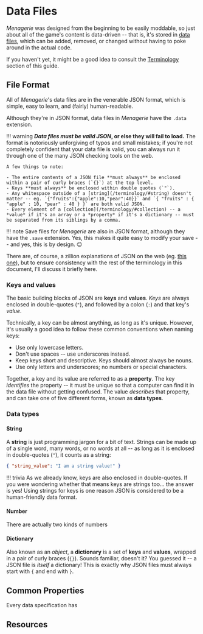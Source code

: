 # Data Files

*Menagerie* was designed from the beginning to be easily moddable, so just about all of the game's content is data-driven -- that is, it's stored in [data files](/terminology/#data-file), which can be added, removed, or changed without having to poke around in the actual code.

If you haven't yet, it might be a good idea to consult the [Terminology](/terminology) section of this guide.

## File Format

All of *Menagerie*'s data files are in the venerable JSON format, which is simple, easy to learn, and (fairly) human-readable.

Although they're in JSON format, data files in *Menagerie* have the `.data` extension.

!!! warning 
    ***Data files must be valid JSON*, or else they will fail to load.** The format is notoriously unforgiving of typos and small mistakes; if you're not completely confident that your data file is valid, you can always run it through one of the many JSON checking tools on the web.

    A few things to note:

    - The entire contents of a JSON file **must always** be enclosed within a pair of curly braces (`{}`) at the top level.
    - Keys **must always** be enclosed within double quotes (`"`).
    - Any whitespace outside of a [string](/terminology/#string) doesn't matter -- eg. `{"fruits":{"apple":10,"pear":40}}` and `{ "fruits" : { "apple" : 10, "pear" : 40 } }` are both valid JSON.
    - Every element of a [collection](/terminology/#collection) -- a *value* if it's an array or a *property* if it's a dictionary -- must be separated from its siblings by a comma.

!!! note
    Save files for *Menagerie* are also in JSON format, although they have the `.save` extension. Yes, this makes it quite easy to modify your save -- and yes, this is by design. 😉

There are, of course, a zillion explanations of JSON on the web (eg. [this one](https://developers.squarespace.com/what-is-json/)), but to ensure consistency with the rest of the terminology in this document, I'll discuss it briefly here.

<!--
This is an example of valid JSON:

```json
{
  "key": "value",
  "types_of_values": {
    "string": "hello",
    "number": 789,
    "boolean": false,
    "array": [],
    "dictionary": {}
  },
  "types_of_keys": [ 
    "just string!"
  ],
  "dictionary": {
    "key to a numeric value": 123,
    "key to a boolean": true,
    "nested dictionary": { "hello": "world" }
  },
  "array": [
    "arrays don't have keys inside -- they are collections of values!",
  	456,
  	{
  	  "inside a dictionary inside an array": 42,
  	  "^%$#@special characters are a-ok!*&(;": "...except backslash \\",
  	  "789": "numerical keys need quotes too"
  	}
  ]
}
```
-->

### Keys and values

The basic building blocks of JSON are **keys** and **values**. *Keys* are always enclosed in double-quotes (`"`), and followed by a colon (`:`) and that key's *value*.

Technically, a key can be almost anything, as long as it's unique. However, it's usually a good idea to follow these common conventions when naming keys:

- Use only lowercase letters.
- Don't use spaces -- use underscores instead.
- Keep keys short and descriptive. Keys should almost always be nouns.
- Use only letters and underscores; no numbers or special characters.

Together, a key and its value are referred to as a **property**. The key *identifies* the property -- it must be unique so that a computer can find it in the data file without getting confused. The value *describes* that property, and can take one of five different forms, known as **data types**.

### Data types

#### String

A **string** is just programming jargon for a bit of text. Strings can be made up of a single word, many words, or no words at all -- as long as it is enclosed in double-quotes (`"`), it counts as a string:

```json
{ "string_value": "I am a string value!" }
```

!!! trivia
    As we already know, keys are also enclosed in double-quotes. If you were wondering whether that means keys are strings too... the answer is yes! Using strings for keys is one reason JSON is considered to be a human-friendly data format.

#### Number

There are actually two kinds of numbers

#### Dictionary

Also known as an *object*, a **dictionary** is a set of **keys** and **values**, wrapped in a pair of curly braces (`{}`). Sounds familiar, doesn't it? You guessed it -- a JSON file is *itself* a dictionary! This is exactly why JSON files must always start with `{` and end with `}`.


## Common Properties

Every data specification has

## Resources


